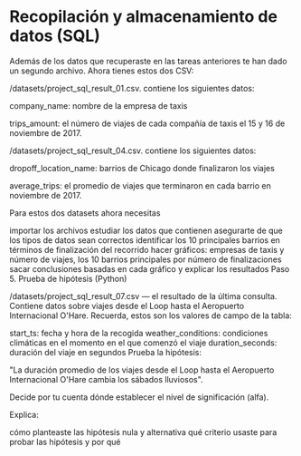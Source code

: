 # Recopilación y almacenamiento de datos (SQL)

Además de los datos que recuperaste en las tareas anteriores te han dado un segundo archivo. Ahora tienes estos dos CSV:

/datasets/project_sql_result_01.csv. contiene los siguientes datos:

company_name: nombre de la empresa de taxis

trips_amount: el número de viajes de cada compañía de taxis el 15 y 16 de noviembre de 2017. 

/datasets/project_sql_result_04.csv. contiene los siguientes datos:

dropoff_location_name: barrios de Chicago donde finalizaron los viajes

average_trips: el promedio de viajes que terminaron en cada barrio en noviembre de 2017.

 Para estos dos datasets ahora necesitas

importar los archivos
estudiar los datos que contienen
asegurarte de que los tipos de datos sean correctos
identificar los 10 principales barrios en términos de finalización del recorrido
hacer gráficos: empresas de taxis y número de viajes, los 10 barrios principales por número de finalizaciones
sacar conclusiones basadas en cada gráfico y explicar los resultados
Paso 5. Prueba de hipótesis (Python)

/datasets/project_sql_result_07.csv — el resultado de la última consulta. Contiene datos sobre viajes desde el Loop hasta el Aeropuerto Internacional O'Hare. Recuerda, estos son los valores de campo de la tabla:

start_ts: fecha y hora de la recogida
weather_conditions: condiciones climáticas en el momento en el que comenzó el viaje
duration_seconds: duración del viaje en segundos
Prueba la hipótesis:

"La duración promedio de los viajes desde el Loop hasta el Aeropuerto Internacional O'Hare cambia los sábados lluviosos".

Decide por tu cuenta dónde establecer el nivel de significación (alfa).

Explica:

cómo planteaste las hipótesis nula y alternativa
qué criterio usaste para probar las hipótesis y por qué
